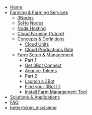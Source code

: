 - [Home](@readme)
- [Farming & Farming Services](@threefold:farming_intro)
    - [3Nodes](@3nodes)
    - [SoHo Nodes](@soho_nodes)
    - [Node Hosting](@node_hosting)
    - [Cloud Farming (future)](@cloudfarming)
    - [Concepts & Definitions](@definitions_concepts.md)
        - [Cloud Units](@threefold:cloudunits)
        - [Cloud Productions Rate](@cpr.md)
    - [Farm Setup & Management](@farm_management_intro)
        - Part 1
        - [Get 3Bot Connect](@get_3bot_connect)
        - [Acquire Tokens](@get_tft_from_bt)
        - Part 2
        - [Launch a 3Bot](@getting_a_hosted_3bot)
        - [Find your 3Bot ID](@finding_3bot_id)
        - [Install Farm Management Tool](@install_farm_management)
- [Solutions & Applications](@solutions_applications)
- [FAQ](@bettertoken_faq)
- [bettertoken_disclaimer](@bettertoken_disclaimer)